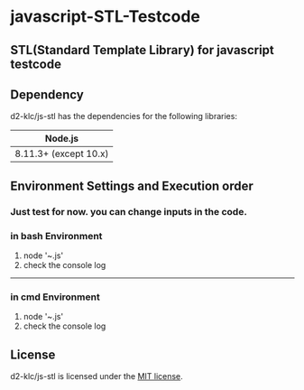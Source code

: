 # javascript-STL-Testcode
## STL(Standard Template Library) for javascript testcode

## Dependency

d2-klc/js-stl has the dependencies for the following libraries:

| Node.js               |
| --------------------- |
| 8.11.3+ (except 10.x) |

## Environment Settings and Execution order

### Just test for now. you can change inputs in the code.
### in bash Environment
1. node '~.js'
2. check the console log
-----
### in cmd Environment
1. node '~.js'
2. check the console log

## License

d2-klc/js-stl is licensed under the [MIT license](https://github.com/d2-klc/js-stl/blob/master/LICENSE).
